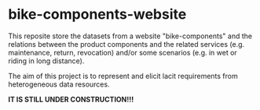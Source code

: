 # bike-components-website

This reposite store the datasets from a website "bike-components" and the relations between the product components and the related services (e.g. maintenance, return, revocation) and/or some scenarios (e.g. in wet or riding in long distance).

The aim of this project is to represent and elicit lacit requirements from heterogeneous data resources.

**IT IS STILL UNDER CONSTRUCTION!!!**


